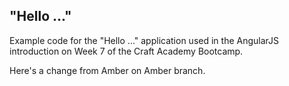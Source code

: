 ## "Hello ..."
Example code for the "Hello ..." application used in the AngularJS introduction on Week 7 of the Craft Academy Bootcamp.

Here's a change from Amber on Amber branch. 
